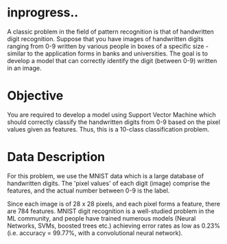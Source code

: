 # inprogress..
A classic problem in the field of pattern recognition is that of handwritten digit recognition. Suppose that you have images of handwritten digits ranging from 0-9 written by various people in boxes of a specific size - similar to the application forms in banks and universities.
The goal is to develop a model that can correctly identify the digit
(between 0-9) written in an image.

# Objective

You are required to develop a model using Support Vector
Machine which should correctly classify the handwritten
digits from 0-9 based on the pixel values given as features. Thus,
this is a 10-class classification problem.

# Data Description

For this problem, we use the MNIST data which is a large database of
handwritten digits. The 'pixel values' of each digit (image) comprise the
features, and the actual number between 0-9 is the label.

Since each image is of 28 x 28 pixels, and each pixel forms a feature, there
are 784 features. MNIST digit recognition is a well-studied problem in the
ML community, and people have trained numerous models (Neural
Networks, SVMs, boosted trees etc.) achieving error rates as low as 0.23%
(i.e. accuracy = 99.77%, with a convolutional neural network).
